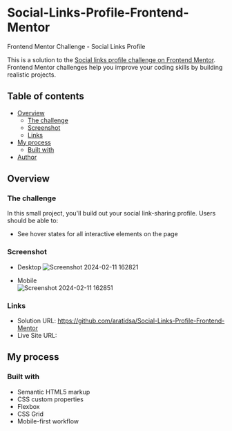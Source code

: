 # Social-Links-Profile-Frontend-Mentor
Frontend Mentor Challenge - Social Links Profile

This is a solution to the [Social links profile challenge on Frontend Mentor]( https://www.frontendmentor.io/challenges/social-links-profile-UG32l9m6dQ). Frontend Mentor challenges help you improve your coding skills by building realistic projects.

## Table of contents

- [Overview](#overview)
  - [The challenge](#the-challenge)
  - [Screenshot](#screenshot)
  - [Links](#links)
- [My process](#my-process)
  - [Built with](#built-with)
- [Author](#author)

## Overview

### The challenge
In this small project, you'll build out your social link-sharing profile. 
Users should be able to:
-	See hover states for all interactive elements on the page
### Screenshot
- Desktop
  ![Screenshot 2024-02-11 162821](https://github.com/aratidsa/Social-Links-Profile-Frontend-Mentor/assets/128802362/8b09a22b-03b7-46bf-8ba2-f0b93173babd)
    
- Mobile  
![Screenshot 2024-02-11 162851](https://github.com/aratidsa/Social-Links-Profile-Frontend-Mentor/assets/128802362/6e048b96-0f73-470b-b1fc-7879a9b82c5d)

### Links

- Solution URL: https://github.com/aratidsa/Social-Links-Profile-Frontend-Mentor
- Live Site URL: 

## My process

### Built with

- Semantic HTML5 markup
- CSS custom properties
- Flexbox
- CSS Grid
- Mobile-first workflow

